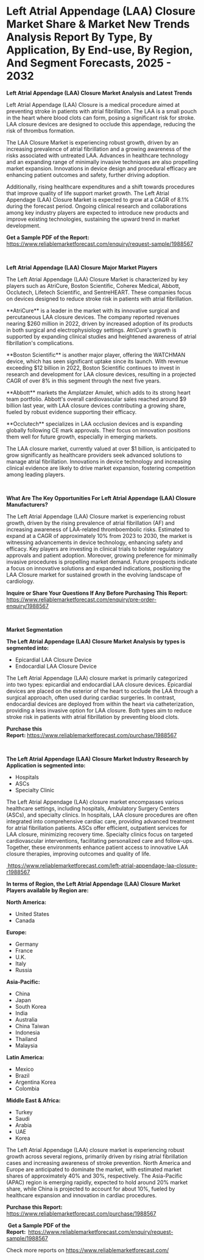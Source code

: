 <p><h1>Left Atrial Appendage (LAA) Closure Market Share & Market New Trends Analysis Report By Type, By Application, By End-use, By Region, And Segment Forecasts, 2025 - 2032</h1></p><p><strong>Left Atrial Appendage (LAA) Closure Market Analysis and Latest Trends</strong></p>
<p><p>Left Atrial Appendage (LAA) Closure is a medical procedure aimed at preventing stroke in patients with atrial fibrillation. The LAA is a small pouch in the heart where blood clots can form, posing a significant risk for stroke. LAA closure devices are designed to occlude this appendage, reducing the risk of thrombus formation. </p><p>The LAA Closure Market is experiencing robust growth, driven by an increasing prevalence of atrial fibrillation and a growing awareness of the risks associated with untreated LAA. Advances in healthcare technology and an expanding range of minimally invasive techniques are also propelling market expansion. Innovations in device design and procedural efficacy are enhancing patient outcomes and safety, further driving adoption.</p><p>Additionally, rising healthcare expenditures and a shift towards procedures that improve quality of life support market growth. The Left Atrial Appendage (LAA) Closure Market is expected to grow at a CAGR of 8.1% during the forecast period. Ongoing clinical research and collaborations among key industry players are expected to introduce new products and improve existing technologies, sustaining the upward trend in market development.</p></p>
<p><strong>Get a Sample PDF of the Report:&nbsp;</strong> <a href="https://www.reliablemarketforecast.com/enquiry/request-sample/1988567?utm_campaign=1893&utm_medium=2&utm_source=Github&utm_content=ia&utm_term=15012025&utm_id=left-atrial-appendage-laa-closure">https://www.reliablemarketforecast.com/enquiry/request-sample/1988567</a></p>
<p>&nbsp;</p>
<p><strong>Left Atrial Appendage (LAA) Closure Major Market Players</strong></p>
<p><p>The Left Atrial Appendage (LAA) Closure Market is characterized by key players such as AtriCure, Boston Scientific, Coherex Medical, Abbott, Occlutech, Lifetech Scientific, and SentreHEART. These companies focus on devices designed to reduce stroke risk in patients with atrial fibrillation.</p><p>**AtriCure** is a leader in the market with its innovative surgical and percutaneous LAA closure devices. The company reported revenues nearing $260 million in 2022, driven by increased adoption of its products in both surgical and electrophysiology settings. AtriCure's growth is supported by expanding clinical studies and heightened awareness of atrial fibrillation's complications.</p><p>**Boston Scientific** is another major player, offering the WATCHMAN device, which has seen significant uptake since its launch. With revenue exceeding $12 billion in 2022, Boston Scientific continues to invest in research and development for LAA closure devices, resulting in a projected CAGR of over 8% in this segment through the next five years.</p><p>**Abbott** markets the Amplatzer Amulet, which adds to its strong heart team portfolio. Abbott's overall cardiovascular sales reached around $9 billion last year, with LAA closure devices contributing a growing share, fueled by robust evidence supporting their efficacy.</p><p>**Occlutech** specializes in LAA occlusion devices and is expanding globally following CE mark approvals. Their focus on innovation positions them well for future growth, especially in emerging markets.</p><p>The LAA closure market, currently valued at over $1 billion, is anticipated to grow significantly as healthcare providers seek advanced solutions to manage atrial fibrillation. Innovations in device technology and increasing clinical evidence are likely to drive market expansion, fostering competition among leading players.</p></p>
<p>&nbsp;</p>
<p><strong>What Are The Key Opportunities For Left Atrial Appendage (LAA) Closure Manufacturers?</strong></p>
<p><p>The Left Atrial Appendage (LAA) Closure market is experiencing robust growth, driven by the rising prevalence of atrial fibrillation (AF) and increasing awareness of LAA-related thromboembolic risks. Estimated to expand at a CAGR of approximately 10% from 2023 to 2030, the market is witnessing advancements in device technology, enhancing safety and efficacy. Key players are investing in clinical trials to bolster regulatory approvals and patient adoption. Moreover, growing preference for minimally invasive procedures is propelling market demand. Future prospects indicate a focus on innovative solutions and expanded indications, positioning the LAA Closure market for sustained growth in the evolving landscape of cardiology.</p></p>
<p><strong>Inquire or Share Your Questions If Any Before Purchasing This Report:</strong> <a href="https://www.reliablemarketforecast.com/enquiry/pre-order-enquiry/1988567?utm_campaign=1893&utm_medium=2&utm_source=Github&utm_content=ia&utm_term=15012025&utm_id=left-atrial-appendage-laa-closure">https://www.reliablemarketforecast.com/enquiry/pre-order-enquiry/1988567</a></p>
<p>&nbsp;</p>
<p><strong>Market Segmentation</strong></p>
<p><strong>The Left Atrial Appendage (LAA) Closure Market Analysis by types is segmented into:</strong></p>
<p><ul><li>Epicardial LAA Closure Device</li><li>Endocardial LAA Closure Device</li></ul></p>
<p><p>The Left Atrial Appendage (LAA) closure market is primarily categorized into two types: epicardial and endocardial LAA closure devices. Epicardial devices are placed on the exterior of the heart to occlude the LAA through a surgical approach, often used during cardiac surgeries. In contrast, endocardial devices are deployed from within the heart via catheterization, providing a less invasive option for LAA closure. Both types aim to reduce stroke risk in patients with atrial fibrillation by preventing blood clots.</p></p>
<p><strong>Purchase this Report:&nbsp;</strong><a href="https://www.reliablemarketforecast.com/purchase/1988567?utm_campaign=1893&utm_medium=2&utm_source=Github&utm_content=ia&utm_term=15012025&utm_id=left-atrial-appendage-laa-closure">https://www.reliablemarketforecast.com/purchase/1988567</a></p>
<p>&nbsp;</p>
<p><strong>The Left Atrial Appendage (LAA) Closure Market Industry Research by Application is segmented into:</strong></p>
<p><ul><li>Hospitals</li><li>ASCs</li><li>Specialty Clinic</li></ul></p>
<p><p>The Left Atrial Appendage (LAA) closure market encompasses various healthcare settings, including hospitals, Ambulatory Surgery Centers (ASCs), and specialty clinics. In hospitals, LAA closure procedures are often integrated into comprehensive cardiac care, providing advanced treatment for atrial fibrillation patients. ASCs offer efficient, outpatient services for LAA closure, minimizing recovery time. Specialty clinics focus on targeted cardiovascular interventions, facilitating personalized care and follow-ups. Together, these environments enhance patient access to innovative LAA closure therapies, improving outcomes and quality of life.</p></p>
<p><a href="https://www.reliablemarketforecast.com/left-atrial-appendage-laa-closure-r1988567?utm_campaign=1893&utm_medium=2&utm_source=Github&utm_content=ia&utm_term=15012025&utm_id=left-atrial-appendage-laa-closure">&nbsp;https://www.reliablemarketforecast.com/left-atrial-appendage-laa-closure-r1988567</a></p>
<p><strong>In terms of Region, the Left Atrial Appendage (LAA) Closure Market Players available by Region are:</strong></p>
<p>
    <p> <strong> North America: </strong>
        <ul>
            <li>United States</li>
            <li>Canada</li>
        </ul>
        </p> 
    <p> <strong> Europe: </strong>
        <ul>
            <li>Germany</li>
            <li>France</li>
            <li>U.K.</li>
            <li>Italy</li>
            <li>Russia</li>
        </ul>
        </p> 
    <p> <strong> Asia-Pacific: </strong>
        <ul>
            <li>China</li>
            <li>Japan</li>
            <li>South Korea</li>
            <li>India</li>
            <li>Australia</li>
            <li>China Taiwan</li>
            <li>Indonesia</li>
            <li>Thailand</li>
            <li>Malaysia</li>
        </ul>
        </p> 
    <p> <strong> Latin America: </strong>
        <ul>
            <li>Mexico</li>
            <li>Brazil</li>
            <li>Argentina Korea</li>
            <li>Colombia</li>
        </ul>
        </p> 
    <p> <strong> Middle East & Africa: </strong>
        <ul>
            <li>Turkey</li>
            <li>Saudi</li>
            <li>Arabia</li>
            <li>UAE</li>
            <li>Korea</li>
        </ul>
    </p>
    </p>
<p><p>The Left Atrial Appendage (LAA) closure market is experiencing robust growth across several regions, primarily driven by rising atrial fibrillation cases and increasing awareness of stroke prevention. North America and Europe are anticipated to dominate the market, with estimated market shares of approximately 40% and 30%, respectively. The Asia-Pacific (APAC) region is emerging rapidly, expected to hold around 20% market share, while China is projected to account for about 10%, fueled by healthcare expansion and innovation in cardiac procedures.</p></p>
<p><strong>Purchase this Report: </strong><a href="https://www.reliablemarketforecast.com/purchase/1988567?utm_campaign=1893&utm_medium=2&utm_source=Github&utm_content=ia&utm_term=15012025&utm_id=left-atrial-appendage-laa-closure">https://www.reliablemarketforecast.com/purchase/1988567</a></p>
<p>&nbsp;<strong>Get a Sample PDF of the Report:&nbsp;&nbsp;</strong><a href="https://www.reliablemarketforecast.com/enquiry/request-sample/1988567?utm_campaign=1893&utm_medium=2&utm_source=Github&utm_content=ia&utm_term=15012025&utm_id=left-atrial-appendage-laa-closure">https://www.reliablemarketforecast.com/enquiry/request-sample/1988567</a></p>
<p><strong></strong></p>
<p>Check more reports on <a href="https://www.reliablemarketforecast.com/?utm_campaign=1893&utm_medium=2&utm_source=Github&utm_content=ia&utm_term=15012025&utm_id=left-atrial-appendage-laa-closure">https://www.reliablemarketforecast.com/</a></p>